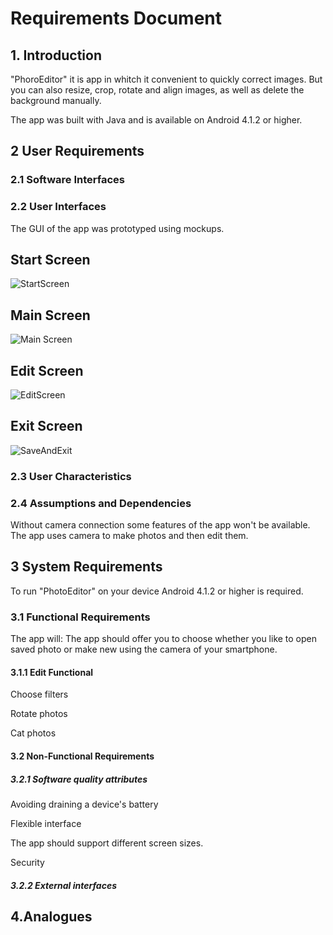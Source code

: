 # Requirements Document
## 1. Introduction
"PhoroEditor" it is app in whitch it convenient to quickly correct images. But you can also resize, crop, rotate and align images, as well as delete the background manually.

The app was built with Java and is available on Android 4.1.2  or higher.

##  2 User Requirements
###  2.1 Software Interfaces


###  2.2 User Interfaces
The GUI of the app was prototyped using mockups.

## Start Screen

![StartScreen](https://github.com/B1nvoker/-photo_editor/blob/master/Mockups/StartScreen.png)

## Main Screen

![Main Screen](https://github.com/B1nvoker/-photo_editor/blob/master/Mockups/MainScreen.png)

## Edit Screen

![EditScreen](https://github.com/B1nvoker/-photo_editor/blob/master/Mockups/EditScreen.png)

## Exit Screen

![SaveAndExit](https://github.com/B1nvoker/-photo_editor/blob/master/Mockups/SaveAndExit.png)


###  2.3 User Characteristics

###  2.4 Assumptions and Dependencies
Without camera connection some features of the app won't be available. The app uses camera to make photos and then edit them.

##  3 System Requirements
To run "PhotoEditor" on your device Android 4.1.2 or higher is required.

###  3.1 Functional Requirements
The app will: 
The app should offer you to choose whether you like to open saved photo or make new using the camera of your smartphone.
####  3.1.1 Edit Functional

  Choose filters
 
  Rotate photos
  
  Cat photos
####  3.2 Non-Functional Requirements
  ##### 3.2.1 Software quality attributes
   Avoiding draining a device's battery
   
   Flexible interface
   
   The app should support different screen sizes.
   
   Security
  ##### 3.2.2 External interfaces
    

## 4.Analogues

